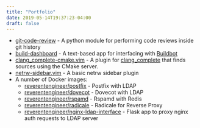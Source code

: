 ```yaml
---
title: "Portfolio"
date: 2019-05-14T19:37:23-04:00
draft: false
---
```


+ [git-code-review](/git-code-review) - A python module for performing code reviews inside git history
+ [build-dashboard](/build-dashboard) - A text-based app for interfacing with [Buildbot](https://github.com/buildbot/buildbot) 
+ [clang_complete-cmake.vim](https://github.com/ReverentEngineer/clang_complete-cmake.vim) - A plugin for [clang_complete](https://github.com/Rip-Rip/clang_complete) that finds sources using the CMake server.
+ [netrw-sidebar.vim](https://github.com/ReverentEngineer/netrw-sidebar.vim) - A basic netrw sidebar plugin
+ A number of Docker images:
  - [reverentengineer/postfix](https://github.com/ReverentEngineer/docker-postfix) - Postfix with LDAP
  - [reverentengineer/dovecot](https://github.com/ReverentEngineer/docker-dovecot) - Dovecot with LDAP
  - [reverentengineer/rspamd](https://github.com/ReverentEngineer/docker-rspamd) - Rspamd with Redis
  - [reverentengineer/radicale](https://github.com/ReverentEngineer/docker-radicale)  - Radicale for Reverse Proxy
  -  [reverentengineer/nginx-ldap-interface](https://github.com/ReverentEngineer/docker-nginx-ldap-interface) - Flask app to proxy nginx auth requests to LDAP server
